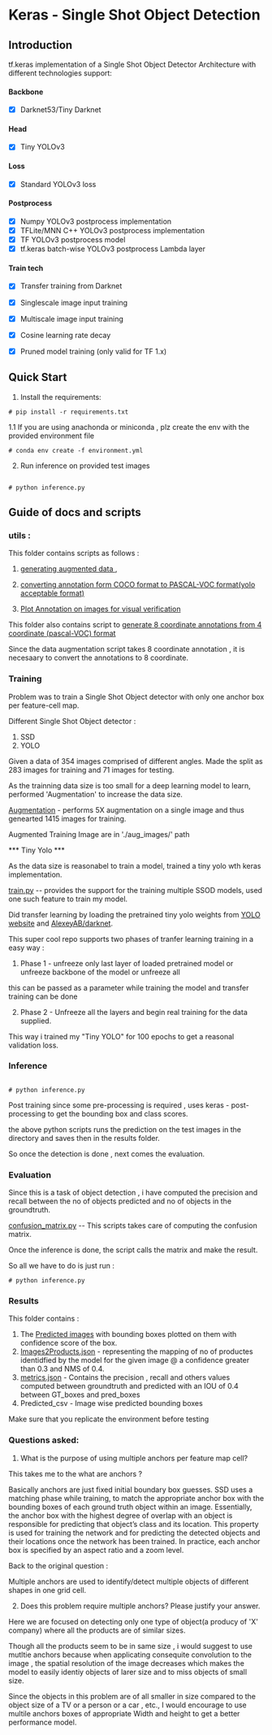 # Keras - Single Shot Object Detection

## Introduction

tf.keras implementation of a Single Shot Object Detector Architecture with different technologies support:

#### Backbone
- [x] Darknet53/Tiny Darknet

#### Head
- [x] Tiny YOLOv3

#### Loss
- [x] Standard YOLOv3 loss

#### Postprocess
- [x] Numpy YOLOv3 postprocess implementation
- [x] TFLite/MNN C++ YOLOv3 postprocess implementation
- [x] TF YOLOv3 postprocess model
- [x] tf.keras batch-wise YOLOv3 postprocess Lambda layer

#### Train tech
- [x] Transfer training from Darknet
- [x] Singlescale image input training
- [x] Multiscale image input training
- [x] Cosine learning rate decay
- [x] Pruned model training (only valid for TF 1.x)


## Quick Start

1. Install the requirements:

```
# pip install -r requirements.txt

```

1.1 If you are using anachonda or miniconda , plz create the env with the provided environment file

```
# conda env create -f environment.yml

```

2. Run inference on provided test images

```

# python inference.py

```


## Guide of docs and scripts


### utils :

This folder contains scripts as follows :

1. [generating augmented data ](https://github.com/Aswinprabhakaran/product_detection_aswin_prabhakaran/blob/master/utils/augmentation_script.py),

2. [converting annotation form COCO format to PASCAL-VOC format(yolo acceptable format)](https://github.com/Aswinprabhakaran/product_detection_aswin_prabhakaran/blob/master/utils/create_pascal_VOC_format_annotations.py) 

3. [Plot Annotation on images for visual verification](https://github.com/Aswinprabhakaran/product_detection_aswin_prabhakaran/blob/master/utils/plot_annotations_on_images.py)

This folder also contains script to 
[generate 8 coordinate annotations from 4 coordinate (pascal-VOC) format](https://github.com/Aswinprabhakaran/product_detection_aswin_prabhakaran/blob/master/utils/make_8_coordinate_annotations_from_4_coordinates.py)

Since the data augmentation script takes 8 coordinate annotation , it is necesaary to convert the annotations to 8 coordinate.

### Training

Problem was to train a Single Shot Object detector with only one anchor box per feature-cell map.

Different Single Shot Object detector :

1. SSD
2. YOLO


Given a data of 354 images comprised of different angles. Made the split as 283 images for training and 71 images for testing.

As the trainning data size is too small for a deep learning model to learn, performed 'Augmentation' to increase the data size.

[Augmentation](https://github.com/Aswinprabhakaran/product_detection_aswin_prabhakaran/blob/master/utils/augmentation_script.py) - performs 5X augmentation on a single image and thus genearted 1415 images for training.
 
Augmented Training Image are in './aug_images/' path


*** Tiny Yolo ***


As the data size is reasonabel to train a model, trained a tiny yolo wth keras implementation.

[train.py](https://github.com/Aswinprabhakaran/product_detection_aswin_prabhakaran/blob/master/train.py) -- provides the support for the training multiple SSOD models, used one such feature to train my model.

Did transfer learning by loading the pretrained tiny yolo weights from [YOLO website](http://pjreddie.com/darknet/yolo/) and [AlexeyAB/darknet](https://github.com/AlexeyAB/darknet).




This super cool repo supports two phases of tranfer learning training in a easy way :

1. Phase 1 - unfreeze only last layer of loaded pretrained model or unfreeze backbone of the model or unfreeze all

this can be passed as a parameter while training the model and transfer training can be done

2. Phase 2 - Unfreeze all the layers and begin real training for the data supplied.

This way i trained my "Tiny YOLO" for 100 epochs to get a reasonal validation loss. 


### Inference 

```

# python inference.py

```

Post training since some pre-processing is required , uses keras - post-processing to get the bounding box and class scores.

the above python scripts runs the prediction on the test images in the directory and saves then in the results folder.

So once the detection is done , next comes the evaluation.

### Evaluation


Since this is a task of object detection , i have computed the precision and recall between the no of objects predicted and no of objects in the groundtruth.

[confusion_matrix.py](https://github.com/Aswinprabhakaran/product_detection_aswin_prabhakaran/blob/master/confusion_matrix.py) -- This scripts takes care of computing the confusion matrix.

Once the inference is done, the script calls the matrix and make the result.

So all we have to do is just run :

```
# python inference.py

```

### Results 

This folder contains :

1. The [Predicted images](https://github.com/Aswinprabhakaran/product_detection_aswin_prabhakaran/tree/master/results/images) with bounding boxes plotted on them with confidence score of the box.
2. [Images2Products.json](https://github.com/Aswinprabhakaran/product_detection_aswin_prabhakaran/blob/master/results/Images2Product.json) - representing the mapping of no of productes identidfied by the model for the given image @ a confidence greater than 0.3 and NMS of 0.4.
3. [metrics.json](https://github.com/Aswinprabhakaran/product_detection_aswin_prabhakaran/blob/master/results/metrics.json) - Contains the precision , recall and others values computed between groundtruth and predicted with an IOU of 0.4 between GT_boxes and pred_boxes
4. Predicted_csv - Image wise predicted bounding boxes


Make sure that you replicate the environment before testing



### Questions asked:

1. What is the purpose of using multiple anchors per feature map cell? 

This takes me to the what are anchors ?

Basically anchors are just fixed initial boundary box guesses.
SSD uses a matching phase while training, to match the appropriate anchor box with the bounding boxes of each ground truth object within an image. Essentially, the anchor box with the highest degree of overlap with an object is responsible for predicting that object’s class and its location. This property is used for training the network and for predicting the detected objects and their locations once the network has been trained. In practice, each anchor box is specified by an aspect ratio and a zoom level.

Back to the original question : 

Multiple anchors are used to identify/detect multiple objects of different shapes in one grid cell. 

2. Does this problem require multiple anchors? Please justify your answer.

Here we are focused on detecting only one type of object(a producy of 'X' company) where all the products are of similar sizes.

Though all the products seem to be in same size , i would suggest to use mutltie anchors because when applicating consequite convolution to the image , 
the spatial resolution of the image decreases which makes the model to easily identiy objects of larer size and to miss objects of small size.

Since the objects in this problem are of all smaller in size compared to the object size of a TV or a person or a car , etc., I would encourage to use multile anchors boxes of appropriate Width and height to get a better performance model.









  
